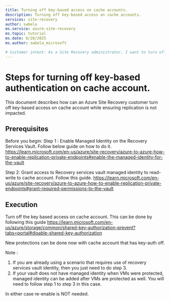 ```yaml
---
title: Turning off key-based access on cache accounts.
description: Turning off key-based access on cache accounts.
services: site-recovery
author: swbela
ms.service: azure-site-recovery
ms.topic: tutorial
ms.date: 8/20/2025
ms.author: swbela_microsoft

# Customer intent: As a Site Recovery administrator, I want to turn off key-based authentication on cache account used by Azure Site Recovery.
---
```


# Steps for turning off key-based authentication on cache account.
This document describes how can an Azure Site Recovery customer turn off key-based access on cache account while ensuring replication is not impacted.

## Prerequisites
Before you begin:
Step 1 : Enable Managed Identity on the Recovery Services Vault. Follow below guide on how to do it.
        https://learn.microsoft.com/en-us/azure/site-recovery/azure-to-azure-how-to-enable-replication-private-endpoints#enable-the-managed-identity-for-the-vault

Step 2: Grant access to Recovery services vault managed identity to read-write to cache account. Follow this guide.
        https://learn.microsoft.com/en-us/azure/site-recovery/azure-to-azure-how-to-enable-replication-private-endpoints#grant-required-permissions-to-the-vault
        
## Execution
Turn off the key based access on cache account. This can be done by following this guide
https://learn.microsoft.com/en-us/azure/storage/common/shared-key-authorization-prevent?tabs=portal#disable-shared-key-authorization

 New protections can be done now with cache account that has key-auth off.

Note : 
1. If you are already using a scenario that requires use of recovery services vault identity, then you just need to do step 3.
2. If your vault does not have managed identity when VMs were protected, managed identity can be added after VMs are protected as well.
   You will need to follow step 1 to step 3 in this case.
   
In either case re-enable is NOT needed.
   
